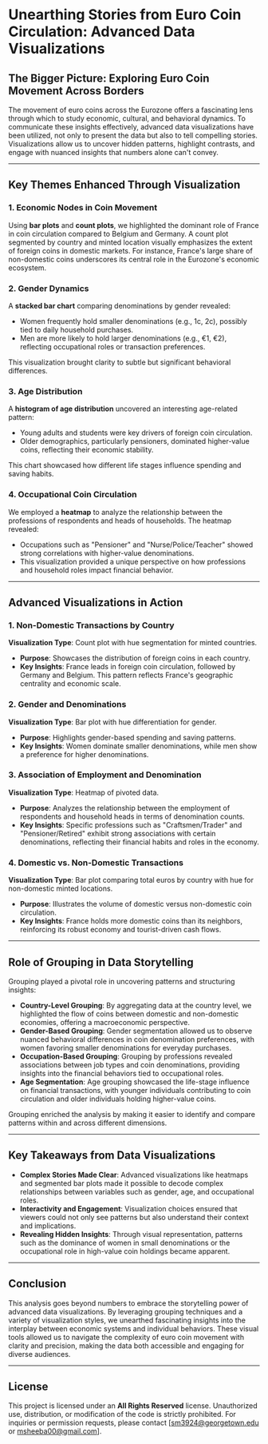 # Unearthing Stories from Euro Coin Circulation: Advanced Data Visualizations

## The Bigger Picture: Exploring Euro Coin Movement Across Borders

The movement of euro coins across the Eurozone offers a fascinating lens through which to study economic, cultural, and behavioral dynamics. To communicate these insights effectively, advanced data visualizations have been utilized, not only to present the data but also to tell compelling stories. Visualizations allow us to uncover hidden patterns, highlight contrasts, and engage with nuanced insights that numbers alone can't convey.

---

## Key Themes Enhanced Through Visualization

### 1. **Economic Nodes in Coin Movement**
Using **bar plots** and **count plots**, we highlighted the dominant role of France in coin circulation compared to Belgium and Germany. A count plot segmented by country and minted location visually emphasizes the extent of foreign coins in domestic markets. For instance, France's large share of non-domestic coins underscores its central role in the Eurozone's economic ecosystem.

### 2. **Gender Dynamics**
A **stacked bar chart** comparing denominations by gender revealed:
- Women frequently hold smaller denominations (e.g., 1c, 2c), possibly tied to daily household purchases.
- Men are more likely to hold larger denominations (e.g., €1, €2), reflecting occupational roles or transaction preferences.

This visualization brought clarity to subtle but significant behavioral differences.

### 3. **Age Distribution**
A **histogram of age distribution** uncovered an interesting age-related pattern:
- Young adults and students were key drivers of foreign coin circulation.
- Older demographics, particularly pensioners, dominated higher-value coins, reflecting their economic stability.

This chart showcased how different life stages influence spending and saving habits.

### 4. **Occupational Coin Circulation**
We employed a **heatmap** to analyze the relationship between the professions of respondents and heads of households. The heatmap revealed:
- Occupations such as "Pensioner" and "Nurse/Police/Teacher" showed strong correlations with higher-value denominations.
- This visualization provided a unique perspective on how professions and household roles impact financial behavior.

---

## Advanced Visualizations in Action

### 1. **Non-Domestic Transactions by Country**
**Visualization Type**: Count plot with hue segmentation for minted countries.
- **Purpose**: Showcases the distribution of foreign coins in each country.
- **Key Insights**: France leads in foreign coin circulation, followed by Germany and Belgium. This pattern reflects France's geographic centrality and economic scale.

### 2. **Gender and Denominations**
**Visualization Type**: Bar plot with hue differentiation for gender.
- **Purpose**: Highlights gender-based spending and saving patterns.
- **Key Insights**: Women dominate smaller denominations, while men show a preference for higher denominations.

### 3. **Association of Employment and Denomination**
**Visualization Type**: Heatmap of pivoted data.
- **Purpose**: Analyzes the relationship between the employment of respondents and household heads in terms of denomination counts.
- **Key Insights**: Specific professions such as "Craftsmen/Trader" and "Pensioner/Retired" exhibit strong associations with certain denominations, reflecting their financial habits and roles in the economy.

### 4. **Domestic vs. Non-Domestic Transactions**
**Visualization Type**: Bar plot comparing total euros by country with hue for non-domestic minted locations.
- **Purpose**: Illustrates the volume of domestic versus non-domestic coin circulation.
- **Key Insights**: France holds more domestic coins than its neighbors, reinforcing its robust economy and tourist-driven cash flows.

---

## Role of Grouping in Data Storytelling

Grouping played a pivotal role in uncovering patterns and structuring insights:
- **Country-Level Grouping**: By aggregating data at the country level, we highlighted the flow of coins between domestic and non-domestic economies, offering a macroeconomic perspective.
- **Gender-Based Grouping**: Gender segmentation allowed us to observe nuanced behavioral differences in coin denomination preferences, with women favoring smaller denominations for everyday purchases.
- **Occupation-Based Grouping**: Grouping by professions revealed associations between job types and coin denominations, providing insights into the financial behaviors tied to occupational roles.
- **Age Segmentation**: Age grouping showcased the life-stage influence on financial transactions, with younger individuals contributing to coin circulation and older individuals holding higher-value coins.

Grouping enriched the analysis by making it easier to identify and compare patterns within and across different dimensions.

---

## Key Takeaways from Data Visualizations

- **Complex Stories Made Clear**: Advanced visualizations like heatmaps and segmented bar plots made it possible to decode complex relationships between variables such as gender, age, and occupational roles.
- **Interactivity and Engagement**: Visualization choices ensured that viewers could not only see patterns but also understand their context and implications.
- **Revealing Hidden Insights**: Through visual representation, patterns such as the dominance of women in small denominations or the occupational role in high-value coin holdings became apparent.

---

## Conclusion

This analysis goes beyond numbers to embrace the storytelling power of advanced data visualizations. By leveraging grouping techniques and a variety of visualization styles, we unearthed fascinating insights into the interplay between economic systems and individual behaviors. These visual tools allowed us to navigate the complexity of euro coin movement with clarity and precision, making the data both accessible and engaging for diverse audiences.

---
## License 

This project is licensed under an **All Rights Reserved** license. Unauthorized use, distribution, or modification of the code is strictly prohibited. For inquiries or permission requests, please contact [sm3924@georgetown.edu or msheeba00@gmail.com].
